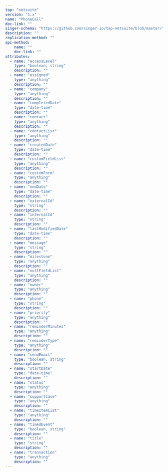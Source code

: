 ```yaml
---
tap: "netsuite"
version: "1.x"
name: "PhoneCall"
doc-link: ""
singer-schema: "https://github.com/singer-io/tap-netsuite/blob/master/tap_netsuite/schemas/PhoneCall.json"
description: ""
replication-method: ""
api-method:
    name: ""
    doc-link: ""
attributes:
  - name: "accessLevel"
    type: "boolean, string"
    description: ""
  - name: "assigned"
    type: "anything"
    description: ""
  - name: "company"
    type: "anything"
    description: ""
  - name: "completedDate"
    type: "date-time"
    description: ""
  - name: "contact"
    type: "anything"
    description: ""
  - name: "contactList"
    type: "anything"
    description: ""
  - name: "createdDate"
    type: "date-time"
    description: ""
  - name: "customFieldList"
    type: "anything"
    description: ""
  - name: "customForm"
    type: "anything"
    description: ""
  - name: "endDate"
    type: "date-time"
    description: ""
  - name: "externalId"
    type: "string"
    description: ""
  - name: "internalId"
    type: "string"
    description: ""
  - name: "lastModifiedDate"
    type: "date-time"
    description: ""
  - name: "message"
    type: "string"
    description: ""
  - name: "milestone"
    type: "anything"
    description: ""
  - name: "nullFieldList"
    type: "anything"
    description: ""
  - name: "owner"
    type: "anything"
    description: ""
  - name: "phone"
    type: "string"
    description: ""
  - name: "priority"
    type: "anything"
    description: ""
  - name: "reminderMinutes"
    type: "anything"
    description: ""
  - name: "reminderType"
    type: "anything"
    description: ""
  - name: "sendEmail"
    type: "boolean, string"
    description: ""
  - name: "startDate"
    type: "date-time"
    description: ""
  - name: "status"
    type: "anything"
    description: ""
  - name: "supportCase"
    type: "anything"
    description: ""
  - name: "timeItemList"
    type: "anything"
    description: ""
  - name: "timedEvent"
    type: "boolean, string"
    description: ""
  - name: "title"
    type: "string"
    description: ""
  - name: "transaction"
    type: "anything"
    description: ""
---
```

